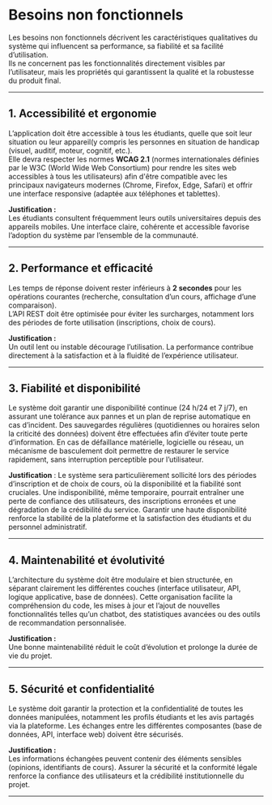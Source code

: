 # Besoins non fonctionnels

Les besoins non fonctionnels décrivent les caractéristiques qualitatives du système qui influencent sa performance, sa fiabilité et sa facilité d’utilisation.  
Ils ne concernent pas les fonctionnalités directement visibles par l’utilisateur, mais les propriétés qui garantissent la qualité et la robustesse du produit final.

---

## 1. Accessibilité et ergonomie

L’application doit être accessible à tous les étudiants, quelle que soit leur situation ou leur appareil(y compris les personnes en situation de handicap (visuel, auditif, moteur, cognitif, etc.).  
Elle devra respecter les normes **WCAG 2.1** (normes internationales définies par le W3C (World Wide Web Consortium) pour rendre les sites web accessibles à tous les utilisateurs) afin d'être compatible avec les principaux navigateurs modernes (Chrome, Firefox, Edge, Safari) et offrir une interface responsive (adaptée aux téléphones et tablettes).

**Justification :**  
Les étudiants consultent fréquemment leurs outils universitaires depuis des appareils mobiles. Une interface claire, cohérente et accessible favorise l’adoption du système par l’ensemble de la communauté.

---

## 2. Performance et efficacité

Les temps de réponse doivent rester inférieurs à **2 secondes** pour les opérations courantes (recherche, consultation d’un cours, affichage d’une comparaison).  
L’API REST doit être optimisée pour éviter les surcharges, notamment lors des périodes de forte utilisation (inscriptions, choix de cours).

**Justification :**  
Un outil lent ou instable décourage l’utilisation. La performance contribue directement à la satisfaction et à la fluidité de l’expérience utilisateur.


---
## 3. Fiabilité et disponibilité
Le système doit garantir une disponibilité continue (24 h/24 et 7 j/7), en assurant une tolérance aux pannes et un plan de reprise automatique en cas d’incident. Des sauvegardes régulières (quotidiennes ou horaires selon la criticité des données) doivent être effectuées afin d’éviter toute perte d’information. En cas de défaillance matérielle, logicielle ou réseau, un mécanisme de basculement doit permettre de restaurer le service rapidement, sans interruption perceptible pour l’utilisateur.

**Justification** :
Le système sera particulièrement sollicité lors des périodes d’inscription et de choix de cours, où la disponibilité et la fiabilité sont cruciales. Une indisponibilité, même temporaire, pourrait entraîner une perte de confiance des utilisateurs, des inscriptions erronées et une dégradation de la crédibilité du service. Garantir une haute disponibilité renforce la stabilité de la plateforme et la satisfaction des étudiants et du personnel administratif.

---

## 4. Maintenabilité et évolutivité
L’architecture du système doit être modulaire et bien structurée, en séparant clairement les différentes couches (interface utilisateur, API, logique applicative, base de données). Cette organisation facilite la compréhension du code, les mises à jour et l’ajout de nouvelles fonctionnalités telles qu’un chatbot, des statistiques avancées ou des outils de recommandation personnalisée.

**Justification :**  
Une bonne maintenabilité réduit le coût d’évolution et prolonge la durée de vie du projet.

---

## 5. Sécurité et confidentialité

Le système doit garantir la protection et la confidentialité de toutes les données manipulées, notamment les profils étudiants et les avis partagés via la plateforme. Les échanges entre les différentes composantes (base de données, API, interface web) doivent être sécurisés.  

**Justification :**  
Les informations échangées peuvent contenir des éléments sensibles (opinions, identifiants de cours). Assurer la sécurité et la conformité légale renforce la confiance des utilisateurs et la crédibilité institutionnelle du projet.

---



